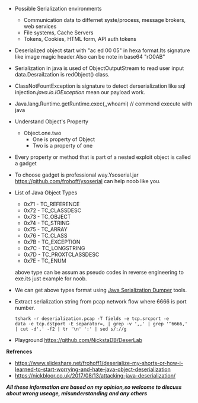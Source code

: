 * Possible Serialization environments
	- Communication data to differnet syste/process, message brokers, web services
	- File systems, Cache Servers
	- Tokens, Cookies, HTML form, API auth tokens  
* Deserialized object start with "ac ed 00 05" in hexa format.Its signature like image magic header.Also can be note in base64 "rO0AB"
* Serialization in java is used of ObjectOutputStream to read user input data.Desrailzation is redObject() class.
* ClassNotFountException is signature to detect derserialization like sql injection.*java.io.IOException* mean our payload work.
* Java.lang.Runtime.getRuntime.exec(,,whoami) // commend execute with java
* Understand Object's Property 
	- Object.one.two
		- One is property of Object 
		- Two is a property of one
* Every property or method that is part of a nested exploit object is called a gadget
* To choose gadget is professional way.Ysoserial.jar https://github.com/frohoff/ysoserial can help noob like you.
* List of Java Object Types 
	- 0x71 - TC_REFERENCE
	- 0x72 - TC_CLASSDESC
	- 0x73 - TC_OBJECT
	- 0x74 - TC_STRING
	- 0x75 - TC_ARRAY
	- 0x76 - TC_CLASS
	- 0x7B - TC_EXCEPTION
	- 0x7C - TC_LONGSTRING
	- 0x7D - TC_PROXTCLASSDESC
	- 0x7E - TC_ENUM

	above type can be assum as pseudo codes in reverse engineering to exe.its just example for noob.
* We can get above types format using [Java Serialization Dumper](https://github.com/NickstaDB/SerializationDumper) tools.
* Extract serialization string from pcap network flow where 6666 is port number.
	```
	tshark -r deserialization.pcap -T fields -e tcp.srcport -e
	data -e tcp.dstport -E separator=, | grep -v ',,' | grep '^6666,'
	| cut -d',' -f2 | tr '\n' ':' | sed s/://g
	```
* Playground https://github.com/NickstaDB/DeserLab

**Refrences**
- https://www.slideshare.net/frohoff1/deserialize-my-shorts-or-how-i-learned-to-start-worrying-and-hate-java-object-deserialization
- https://nickbloor.co.uk/2017/08/13/attacking-java-deserialization/

***All these information are based on my opinion,so welcome to discuss about wrong useage, misunderstanding and any others***